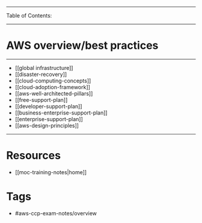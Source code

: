 
---
Table of Contents:

---
# AWS overview/best practices
--- 
- [[global infrastructure]]
- [[disaster-recovery]]
- [[cloud-computing-concepts]]
- [[cloud-adoption-framework]]
- [[aws-well-architected-pillars]]
- [[free-support-plan]]
- [[developer-support-plan]]
- [[business-enterprise-support-plan]]
- [[enterprise-support-plan]]
- [[aws-design-principles]] 
--- 
# Resources
- [[moc-training-notes|home]] 
# Tags
- #aws-ccp-exam-notes/overview

	

